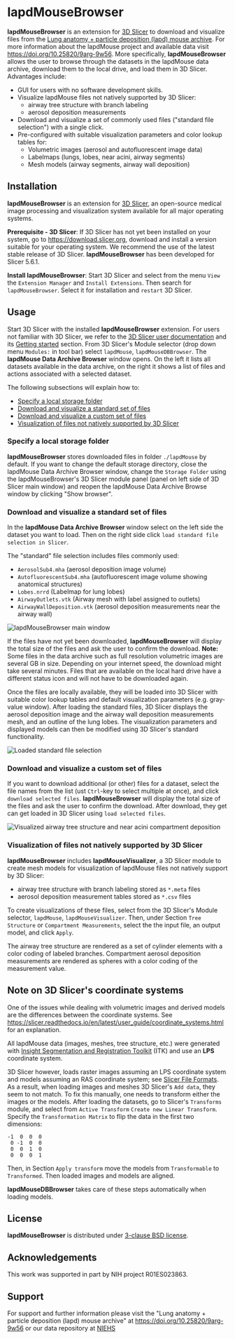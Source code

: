 # lapdMouseBrowser

**lapdMouseBrowser** is an extension for [3D Slicer](https://www.slicer.org) to
download and visualize files from the
[Lung anatomy + particle deposition (lapd) mouse archive](https://doi.org/10.25820/9arg-9w56).
For more information about the lapdMouse project and available data visit
<https://doi.org/10.25820/9arg-9w56>. More specifically, **lapdMouseBrowser** allows
the user to browse through the datasets in the lapdMouse data archive, download them
to the local drive, and load them in 3D Slicer. Advantages include:

  * GUI for users with no software development skills.
  * Visualize lapdMouse files not natively supported by 3D Slicer:
     * airway tree structure with branch labeling
     * aerosol deposition measurements
  * Download and visualize a set of commonly used files ("standard file
    selection") with a single click.
  * Pre-configured with suitable visualization parameters and color lookup
    tables for:
    * Volumetric images (aerosol and autofluorescent image data)
    * Labelmaps (lungs, lobes, near acini, airway segments)
    * Mesh models (airway segments, airway wall deposition)

## Installation

**lapdMouseBrowser** is an extension for [3D Slicer](https://www.slicer.org),
an open-source medical image processing and visualization system available for
all major operating systems.

**Prerequisite - 3D Slicer**: If 3D Slicer has not yet been installed on your system,
go to <https://download.slicer.org>, download and install a version suitable
for your operating system. We recommend the use of the latest stable release of
3D Slicer. **lapdMouseBrowser** has been developed for Slicer 5.6.1.

**Install lapdMouseBrowser**: Start 3D Slicer and select from the menu `View`
the `Extension Manager` and `Install Extensions`. Then search for
`lapdMouseBrowser`. Select it for installation and `restart` 3D Slicer.

## Usage

Start 3D Slicer with the installed **lapdMouseBrowser** extension.
For users not familiar with 3D Slicer, we refer to the
[3D Slicer user documentation](https://slicer.readthedocs.io/en/latest/index.html)
and its [Getting started](https://slicer.readthedocs.io/en/latest/user_guide/getting_started.html)
section.  From 3D Slicer's Module selector (drop down menu `Modules:` in
tool bar) select `lapdMouse`, `lapdMouseDBBrowser`. The **lapdMouse Data
Archive Browser** window opens.  On the left it lists all datasets
available in the data archive, on the right it shows a list of files and
actions associated with a selected dataset.

The following subsections will explain how to:

  * [Specify a local storage folder](#specifyalocalstoragefolder)
  * [Download and visualize a standard set of files](#downloadandvisualizeastandardsetoffiles)
  * [Download and visualize a custom set of files](#downloadandvisualizeacustomsetoffiles)
  * [Visualization of files not natively supported by 3D Slicer](#visualizationoffilesnotnativelysupportedby3dslicer)

### Specify a local storage folder

**lapdMouseBrowser** stores downloaded files in folder `./lapdMouse` by default.
If you want to change the default storage directory, close the lapdMouse Data Archive
Browser window, change the `Storage Folder` using the lapdMouseBrowser's 3D
Slicer module panel (panel on left side of 3D Slicer main window) and reopen the
lapdMouse Data Archive Browse window by clicking "Show browser".

### Download and visualize a standard set of files

In the **lapdMouse Data Archive Browser** window select on the left side the dataset
you want to load. Then on the right side click `load standard file selection
in Slicer`.

The "standard" file selection includes files commonly used:

  * `AerosolSub4.mha` (aerosol deposition image volume)
  * `AutofluorescentSub4.mha` (autofluorescent image volume showing anatomical
    structures)
  * `Lobes.nrrd` (Labelmap for lung lobes)
  * `AirwayOutlets.vtk` (Airway mesh with label assigned to outlets)
  * `AirwayWallDeposition.vtk` (aerosol deposition measurements near the airway
    wall)

![lapdMouseBrowser main
window](https://raw.githubusercontent.com/lapdMouse/Slicer-lapdMouseBrowser/master/Screenshots/LapdMouseDBBrowserWindow.png)

If the files have not yet been downloaded, **lapdMouseBrowser** will display the
total size of the files and ask the user to confirm the download. **Note:** Some
files in the data archive such as full resolution volumetric images are several GB
in size. Depending on your internet speed, the download might take several
minutes. Files that are available on the local hard drive have a different
status icon and will not have to be downloaded again.

Once the files are locally available, they will be loaded into 3D Slicer with
suitable color lookup tables and default visualization parameters (e.g.
gray-value window). After loading the standard files, 3D Slicer displays the
aerosol deposition image and the airway wall deposition measurements mesh, and
an outline of the lung lobes. The visualization parameters and displayed models
can then be modified using 3D Slicer's standard functionality.

![Loaded standard file selection](https://raw.githubusercontent.com/lapdMouse/Slicer-lapdMouseBrowser/master/Screenshots/LapdMouseStandardFiles.png)

### Download and visualize a custom set of files

If you want to download additional (or other) files for a dataset, select the
file names from the list (ust `Ctrl`-key to select multiple at once), and click
`download selected files`. **lapdMouseBrowser** will display the total size of
the files and ask the user to confirm the download. After download, they get can
get loaded in 3D Slicer using `load selected files`.

![Visualized airway tree structure and near acini compartment deposition](https://raw.githubusercontent.com/lapdMouse/Slicer-lapdMouseBrowser/master/Screenshots/LapdMouseNearAciniTree.png)

### Visualization of files not natively supported by 3D Slicer

**lapdMouseBrowser** includes **lapdMouseVisualizer**, a 3D Slicer module to
create mesh models for visualization of lapdMouse files not natively support by
3D Slicer:
  * airway tree structure with branch labeling stored as `*.meta` files
  * aerosol deposition measurement tables stored as `*.csv` files

To create visualizations of these files, select from the  3D Slicer's Module
selector, `lapdMouse`, `lapdMouseVisualizer`. Then, under Section `Tree Structure`
or `Compartment Measurements`, select the the input file, an output model, and
click `Apply`.

The airway tree structure are rendered as a set of cylinder elements with a
color coding of labeled branches. Compartment aerosol deposition measurements
are rendered as spheres with a color coding of the measurement value.

## Note on 3D Slicer's coordinate systems
One of the issues while dealing with volumetric images and derived models are
the differences between the coordinate systems. See
https://slicer.readthedocs.io/en/latest/user_guide/coordinate_systems.html
for an explanation.

All lapdMouse data (images, meshes, tree structure, etc.) were generated with
[Insight Segmentation and Registration Toolkit](https://itk.org) (ITK) and use
an **LPS** coordinate system.

3D Slicer however, loads raster images assuming an LPS coordinate system and
models assuming an RAS coordinate system; see [Slicer File Formats](https://slicer.readthedocs.io/en/latest/user_guide/data_loading_and_saving.html).
As a result, when loading images and meshes 3D Slicer's `Add data`, they seem
to not match.
To fix this manually, one needs to transform either the images or the models.
After loading the datasets, go to Slicer's `Transforms` module, and select 
from `Active Transform` `Create new Linear Transform`. Specify the
`Transformation Matrix` to flip the data in the first two dimensions:

    -1  0  0  0
     0 -1  0  0
     0  0  1  0
     0  0  0  1

Then, in Section `Apply transform` move the models from `Transformable` to
`Transformed`. Then loaded images and models are aligned.

**lapdMouseDBBrowser** takes care of these steps automatically when loading
models.

## License

**lapdMouseBrowser** is distributed under [3-clause BSD license](License.txt).

## Acknowledgements

This work was supported in part by NIH project R01ES023863.

## Support

For support and further information please visit the
"Lung anatomy + particle deposition (lapd) mouse archive"
at <https://doi.org/10.25820/9arg-9w56> or our data repository at
[NIEHS](https://cebs-ext.niehs.nih.gov/cahs/report/lapd/web-download-links/MzNhZGRkZGY5ZWU2OGU1ODgwYWQ4NjA2Njg0M2Q1YzMK)

